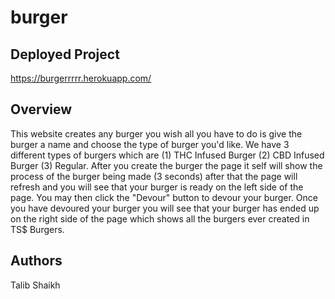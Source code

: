 # burger

## Deployed Project

https://burgerrrrr.herokuapp.com/

## Overview

This website creates any burger you wish all you have to do is give the burger a name and choose the type of burger you'd like. We have 3 different types of burgers which are (1) THC Infused Burger (2) CBD Infused Burger (3) Regular. After you create the burger the page it self will show the process of the burger being made (3 seconds) after that the page will refresh and you will see that your burger is ready on the left side of the page. You may then click the "Devour" button to devour your burger. Once you have devoured your burger you will see that your burger has ended up on the right side of the page which shows all the burgers ever created in TS$ Burgers.

## Authors
Talib Shaikh